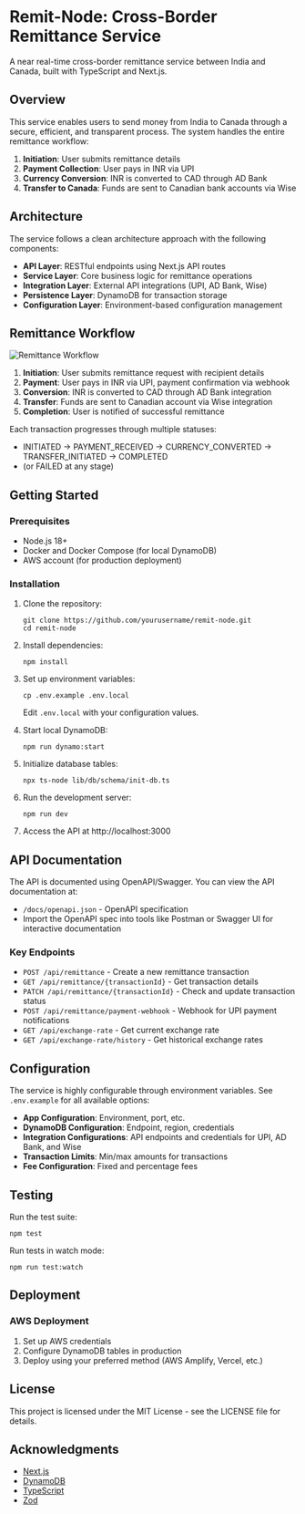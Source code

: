 # Remit-Node: Cross-Border Remittance Service

A near real-time cross-border remittance service between India and Canada, built with TypeScript and Next.js.

## Overview

This service enables users to send money from India to Canada through a secure, efficient, and transparent process. The system handles the entire remittance workflow:

1. **Initiation**: User submits remittance details
2. **Payment Collection**: User pays in INR via UPI
3. **Currency Conversion**: INR is converted to CAD through AD Bank
4. **Transfer to Canada**: Funds are sent to Canadian bank accounts via Wise

## Architecture

The service follows a clean architecture approach with the following components:

- **API Layer**: RESTful endpoints using Next.js API routes
- **Service Layer**: Core business logic for remittance operations
- **Integration Layer**: External API integrations (UPI, AD Bank, Wise)
- **Persistence Layer**: DynamoDB for transaction storage
- **Configuration Layer**: Environment-based configuration management

## Remittance Workflow

![Remittance Workflow](docs/workflow.png)

1. **Initiation**: User submits remittance request with recipient details
2. **Payment**: User pays in INR via UPI, payment confirmation via webhook
3. **Conversion**: INR is converted to CAD through AD Bank integration
4. **Transfer**: Funds are sent to Canadian account via Wise integration
5. **Completion**: User is notified of successful remittance

Each transaction progresses through multiple statuses:
- INITIATED → PAYMENT_RECEIVED → CURRENCY_CONVERTED → TRANSFER_INITIATED → COMPLETED
- (or FAILED at any stage)

## Getting Started

### Prerequisites

- Node.js 18+
- Docker and Docker Compose (for local DynamoDB)
- AWS account (for production deployment)

### Installation

1. Clone the repository:
   ```
   git clone https://github.com/yourusername/remit-node.git
   cd remit-node
   ```

2. Install dependencies:
   ```
   npm install
   ```

3. Set up environment variables:
   ```
   cp .env.example .env.local
   ```
   Edit `.env.local` with your configuration values.

4. Start local DynamoDB:
   ```
   npm run dynamo:start
   ```

5. Initialize database tables:
   ```
   npx ts-node lib/db/schema/init-db.ts
   ```

6. Run the development server:
   ```
   npm run dev
   ```

7. Access the API at http://localhost:3000

## API Documentation

The API is documented using OpenAPI/Swagger. You can view the API documentation at:

- `/docs/openapi.json` - OpenAPI specification
- Import the OpenAPI spec into tools like Postman or Swagger UI for interactive documentation

### Key Endpoints

- `POST /api/remittance` - Create a new remittance transaction
- `GET /api/remittance/{transactionId}` - Get transaction details
- `PATCH /api/remittance/{transactionId}` - Check and update transaction status
- `POST /api/remittance/payment-webhook` - Webhook for UPI payment notifications
- `GET /api/exchange-rate` - Get current exchange rate
- `GET /api/exchange-rate/history` - Get historical exchange rates

## Configuration

The service is highly configurable through environment variables. See `.env.example` for all available options:

- **App Configuration**: Environment, port, etc.
- **DynamoDB Configuration**: Endpoint, region, credentials
- **Integration Configurations**: API endpoints and credentials for UPI, AD Bank, and Wise
- **Transaction Limits**: Min/max amounts for transactions
- **Fee Configuration**: Fixed and percentage fees

## Testing

Run the test suite:

```
npm test
```

Run tests in watch mode:

```
npm run test:watch
```

## Deployment

### AWS Deployment

1. Set up AWS credentials
2. Configure DynamoDB tables in production
3. Deploy using your preferred method (AWS Amplify, Vercel, etc.)

## License

This project is licensed under the MIT License - see the LICENSE file for details.

## Acknowledgments

- [Next.js](https://nextjs.org/)
- [DynamoDB](https://aws.amazon.com/dynamodb/)
- [TypeScript](https://www.typescriptlang.org/)
- [Zod](https://github.com/colinhacks/zod) 